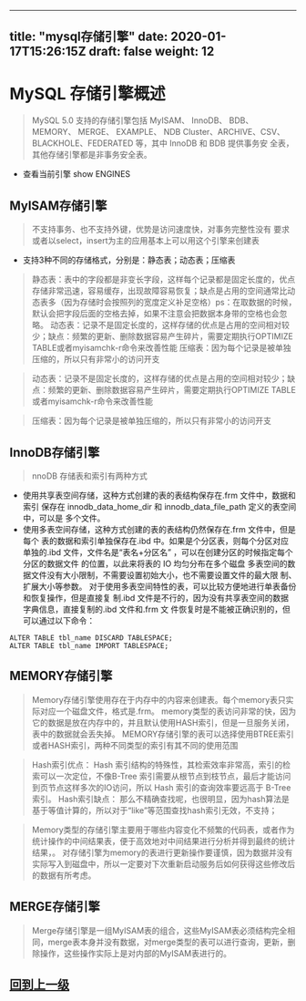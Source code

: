 
---
title: "mysql存储引擎"
date: 2020-01-17T15:26:15Z
draft: false
weight: 12
---


# MySQL 存储引擎概述
> MySQL 5.0 支持的存储引擎包括 MyISAM、 InnoDB、 BDB、 MEMORY、 MERGE、 EXAMPLE、
  NDB Cluster、ARCHIVE、CSV、BLACKHOLE、FEDERATED 等，其中 InnoDB 和 BDB 提供事务安
  全表，其他存储引擎都是非事务安全表。
+ 查看当前引擎 show ENGINES

## MyISAM存储引擎
> 不支持事务、也不支持外键，优势是访问速度快，对事务完整性没有 要求或者以select，insert为主的应用基本上可以用这个引擎来创建表

* 支持3种不同的存储格式，分别是：静态表；动态表；压缩表

> 静态表：表中的字段都是非变长字段，这样每个记录都是固定长度的，优点存储非常迅速，容易缓存，出现故障容易恢复；缺点是占用的空间通常比动态表多（因为存储时会按照列的宽度定义补足空格）ps：在取数据的时候，默认会把字段后面的空格去掉，如果不注意会把数据本身带的空格也会忽略。
  动态表：记录不是固定长度的，这样存储的优点是占用的空间相对较少；缺点：频繁的更新、删除数据容易产生碎片，需要定期执行OPTIMIZE TABLE或者myisamchk-r命令来改善性能
  压缩表：因为每个记录是被单独压缩的，所以只有非常小的访问开支
  
> 动态表：记录不是固定长度的，这样存储的优点是占用的空间相对较少；缺点：频繁的更新、删除数据容易产生碎片，需要定期执行OPTIMIZE TABLE或者myisamchk-r命令来改善性能
  
> 压缩表：因为每个记录是被单独压缩的，所以只有非常小的访问开支

## InnoDB存储引擎
> nnoDB 存储表和索引有两种方式
* 使用共享表空间存储，这种方式创建的表的表结构保存在.frm 文件中，数据和索引
  保存在 innodb_data_home_dir 和 innodb_data_file_path 定义的表空间中，可以是
  多个文件。
* 使用多表空间存储，这种方式创建的表的表结构仍然保存在.frm 文件中，但是每个
  表的数据和索引单独保存在.ibd 中。如果是个分区表，则每个分区对应单独的.ibd
  文件，文件名是“表名+分区名” ，可以在创建分区的时候指定每个分区的数据文件
  的位置，以此来将表的 IO 均匀分布在多个磁盘
  多表空间的数据文件没有大小限制，不需要设置初始大小，也不需要设置文件的最大限
  制、扩展大小等参数。
  对于使用多表空间特性的表，可以比较方便地进行单表备份和恢复操作，但是直接复
  制.ibd 文件是不行的，因为没有共享表空间的数据字典信息，直接复制的.ibd 文件和.frm 文
  件恢复时是不能被正确识别的，但可以通过以下命令：
```
ALTER TABLE tbl_name DISCARD TABLESPACE;
ALTER TABLE tbl_name IMPORT TABLESPACE;
```
## MEMORY存储引擎
> Memory存储引擎使用存在于内存中的内容来创建表。每个memory表只实际对应一个磁盘文件，格式是.frm。
> memory类型的表访问非常的快，因为它的数据是放在内存中的，并且默认使用HASH索引，但是一旦服务关闭，表中的数据就会丢失掉。 
  MEMORY存储引擎的表可以选择使用BTREE索引或者HASH索引，两种不同类型的索引有其不同的使用范围
  
> Hash索引优点： 
  Hash 索引结构的特殊性，其检索效率非常高，索引的检索可以一次定位，不像B-Tree 索引需要从根节点到枝节点，最后才能访问到页节点这样多次的IO访问，所以 Hash 索引的查询效率要远高于 B-Tree 索引。 
  Hash索引缺点： 那么不精确查找呢，也很明显，因为hash算法是基于等值计算的，所以对于“like”等范围查找hash索引无效，不支持；
  
> Memory类型的存储引擎主要用于哪些内容变化不频繁的代码表，或者作为统计操作的中间结果表，便于高效地对中间结果进行分析并得到最终的统计结果，。
  对存储引擎为memory的表进行更新操作要谨慎，因为数据并没有实际写入到磁盘中，所以一定要对下次重新启动服务后如何获得这些修改后的数据有所考虑。
  
## MERGE存储引擎
> Merge存储引擎是一组MyISAM表的组合，这些MyISAM表必须结构完全相同，merge表本身并没有数据，对merge类型的表可以进行查询，更新，删除操作，这些操作实际上是对内部的MyISAM表进行的。


## [回到上一级](../)